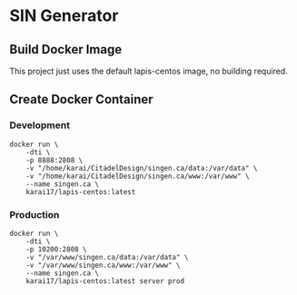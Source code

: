 # SIN Generator

## Build Docker Image

This project just uses the default lapis-centos image, no building required.

## Create Docker Container

### Development

```
docker run \
	-dti \
	-p 8888:2808 \
	-v "/home/karai/CitadelDesign/singen.ca/data:/var/data" \
	-v "/home/karai/CitadelDesign/singen.ca/www:/var/www" \
	--name singen.ca \
	karai17/lapis-centos:latest
```

### Production

```
docker run \
	-dti \
	-p 10200:2808 \
	-v "/var/www/singen.ca/data:/var/data" \
	-v "/var/www/singen.ca/www:/var/www" \
	--name singen.ca \
	karai17/lapis-centos:latest server prod
```
